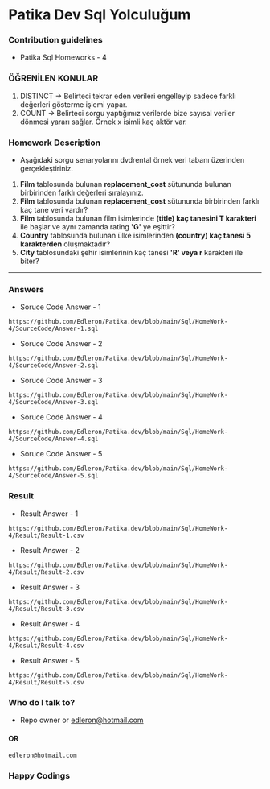 # Patika Dev Sql Yolculuğum

### Contribution guidelines

* Patika Sql Homeworks - 4

### ÖĞRENİLEN KONULAR

1. DISTINCT -> Belirteci tekrar eden verileri engelleyip sadece farklı değerleri gösterme işlemi yapar.
2. COUNT -> Belirteci sorgu yaptığımız verilerde bize sayısal veriler dönmesi yararı sağlar. Örnek x isimli kaç aktör var.

### Homework Description

* Aşağıdaki sorgu senaryolarını dvdrental örnek veri tabanı üzerinden gerçekleştiriniz.

1. **Film** tablosunda bulunan **replacement_cost** sütununda bulunan birbirinden farklı değerleri sıralayınız.
2. **Film** tablosunda bulunan **replacement_cost** sütununda birbirinden farklı kaç tane veri vardır?
3. **Film** tablosunda bulunan film isimlerinde **(title) kaç tanesini T karakteri** ile başlar ve aynı zamanda rating **'G'** ye eşittir?
4. **Country** tablosunda bulunan ülke isimlerinden **(country) kaç tanesi 5 karakterden** oluşmaktadır?
5. **City** tablosundaki şehir isimlerinin kaç tanesi **'R' veya r** karakteri ile biter?

---

### Answers

* Soruce Code Answer - 1

```
https://github.com/Edleron/Patika.dev/blob/main/Sql/HomeWork-4/SourceCode/Answer-1.sql
```

* Soruce Code Answer - 2

```
https://github.com/Edleron/Patika.dev/blob/main/Sql/HomeWork-4/SourceCode/Answer-2.sql
```

* Soruce Code Answer - 3

```
https://github.com/Edleron/Patika.dev/blob/main/Sql/HomeWork-4/SourceCode/Answer-3.sql
```

* Soruce Code Answer - 4

```
https://github.com/Edleron/Patika.dev/blob/main/Sql/HomeWork-4/SourceCode/Answer-4.sql
```

* Soruce Code Answer - 5

```
https://github.com/Edleron/Patika.dev/blob/main/Sql/HomeWork-4/SourceCode/Answer-5.sql
```

### Result

* Result Answer - 1

```
https://github.com/Edleron/Patika.dev/blob/main/Sql/HomeWork-4/Result/Result-1.csv
```

* Result Answer - 2

```
https://github.com/Edleron/Patika.dev/blob/main/Sql/HomeWork-4/Result/Result-2.csv
```

* Result Answer - 3

```
https://github.com/Edleron/Patika.dev/blob/main/Sql/HomeWork-4/Result/Result-3.csv
```

* Result Answer - 4

```
https://github.com/Edleron/Patika.dev/blob/main/Sql/HomeWork-4/Result/Result-4.csv
```

* Result Answer - 5

```
https://github.com/Edleron/Patika.dev/blob/main/Sql/HomeWork-4/Result/Result-5.csv
```

### Who do I talk to?

* Repo owner or edleron@hotmail.com

#### OR

```
edleron@hotmail.com 
```

### Happy Codings

